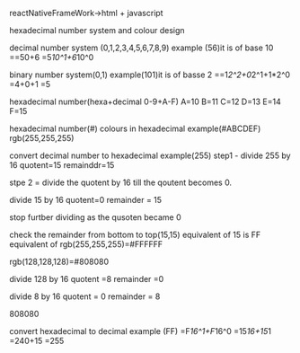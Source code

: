 reactNativeFrameWork->html + javascript

hexadecimal number system and colour design 

decimal number system (0,1,2,3,4,5,6,7,8,9)
example (56)it is of base 10
==50+6
=5*10^1+6*10^0

binary number system(0,1)
example(101)it is of basse 2
==1*2^2+0*2^1+1*2^0
=4+0+1
=5

hexadecimal number(hexa+decimal 0-9+A-F)
A=10
B=11
C=12
D=13
E=14
F=15

hexadecimal number(#)
colours in hexadecimal example(#ABCDEF)
rgb(255,255,255)

convert decimal number to hexadecimal
example(255)
step1 - divide 255 by 16
quotent=15 
remainddr=15

stpe 2 = divide the quotent by 16 till the qoutent becomes 0.

divide 15 by 16
quotent=0
remainder = 15

stop furtber dividing as the qusoten became 0

check the remainder from bottom to top(15,15)
equivalent of 15 is FF
equivalent of rgb(255,255,255)=#FFFFFF

rgb(128,128,128)=#808080

divide 128 by 16
quotent =8
remainder =0

divide 8 by 16
quotent = 0
remainder = 8

808080

convert hexadecimal to decimal
example (FF)
=F*16^1+F*16^0
=15*16+15*1
=240+15
=255


